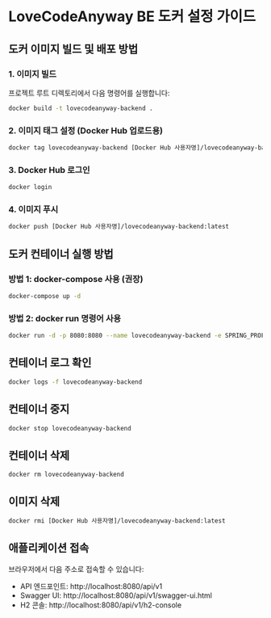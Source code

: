# LoveCodeAnyway BE 도커 설정 가이드

## 도커 이미지 빌드 및 배포 방법

### 1. 이미지 빌드

프로젝트 루트 디렉토리에서 다음 명령어를 실행합니다:

```bash
docker build -t lovecodeanyway-backend .
```

### 2. 이미지 태그 설정 (Docker Hub 업로드용)

```bash
docker tag lovecodeanyway-backend [Docker Hub 사용자명]/lovecodeanyway-backend:latest
```

### 3. Docker Hub 로그인

```bash
docker login
```

### 4. 이미지 푸시

```bash
docker push [Docker Hub 사용자명]/lovecodeanyway-backend:latest
```

## 도커 컨테이너 실행 방법

### 방법 1: docker-compose 사용 (권장)

```bash
docker-compose up -d
```

### 방법 2: docker run 명령어 사용

```bash
docker run -d -p 8080:8080 --name lovecodeanyway-backend -e SPRING_PROFILES_ACTIVE=dev [Docker Hub 사용자명]/lovecodeanyway-backend:latest
```

## 컨테이너 로그 확인

```bash
docker logs -f lovecodeanyway-backend
```

## 컨테이너 중지

```bash
docker stop lovecodeanyway-backend
```

## 컨테이너 삭제

```bash
docker rm lovecodeanyway-backend
```

## 이미지 삭제

```bash
docker rmi [Docker Hub 사용자명]/lovecodeanyway-backend:latest
```

## 애플리케이션 접속

브라우저에서 다음 주소로 접속할 수 있습니다:

- API 엔드포인트: http://localhost:8080/api/v1
- Swagger UI: http://localhost:8080/api/v1/swagger-ui.html
- H2 콘솔: http://localhost:8080/api/v1/h2-console
